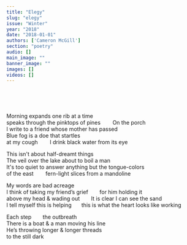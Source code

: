```yaml
---
title: "Elegy"
slug: "elegy"
issue: "Winter"
year: "2018"
date: "2018-01-01"
authors: ['Cameron McGill']
section: "poetry"
audio: []
main_image: ""
banner_image: ""
images: []
videos: []
---
```

 

  

 Morning expands one rib at a time  
speaks through the pinktops of pines        On the porch  
I write to a friend whose mother has passed  
Blue fog is a doe that startles  
at my cough        I drink black water from its eye

   
This isn't about half-dreamt things  
The veil over the lake about to boil a man  
It's too quiet to answer anything but the tongue-colors  
of the east        fern-light slices from a mandoline

   
My words are bad acreage  
I think of taking my friend’s grief     for him holding it  
above my head & wading out     It is clear I can see the sand  
I tell myself this is helping    this is what the heart looks like working

   
Each step     the outbreath  
There is a boat & a man moving his line  
He’s throwing longer & longer threads  
to the still dark  
  


